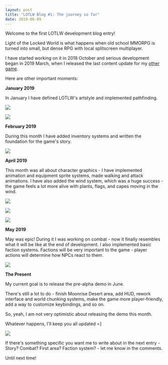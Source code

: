 ```yaml
---
layout: post
title: "LOTLW Blog #1: The journey so far"
date: 2019-06-09
---
```


Welcome to the first LOTLW development blog entry!

Light of the Locked World is what happens when old school MMORPG is turned into small, but dense RPG with local splitscreen multiplayer.

I have started working on it in 2018 October and serious development began in 2019 March, when I released the last content update for my [other game](https://store.steampowered.com/app/465020/Sector_Six/).

Here are other important moments:

**January 2019**

In January I have defined LOTLW's artstyle and implemented pathfinding.

![](https://steamcdn-a.akamaihd.net/steamcommunity/public/images/clans/35157834/d1958780dc66df079b8a11aee70818b899fbd523.png)

![](https://steamcdn-a.akamaihd.net/steamcommunity/public/images/clans/35157834/02f54bdfa666872cf8cb6520462f23cdb3a20e7a.gif)

**February 2019**

During this month I have added inventory systems and written the foundation for the game's story.

![](https://steamcdn-a.akamaihd.net/steamcommunity/public/images/clans/35157834/d26121a18a38a8b403c58c15f9b71afe256d6648.png)

**April 2019**

This month was all about character graphics - I have implemented animation and equipment sprite systems, made walking and attack animations.
I have also added the wind system, which was a huge success - the game feels a lot more alive with plants, flags, and capes moving in the wind.

![](https://steamcdn-a.akamaihd.net/steamcommunity/public/images/clans/35157834/c8f14a95aff8a58ee1317a9acc252e4ec8561512.gif)

![](https://steamcdn-a.akamaihd.net/steamcommunity/public/images/clans/35157834/7975fcf8b12605f4b6917bb80d8f2bda3cfdefa3.gif)

![](https://steamcdn-a.akamaihd.net/steamcommunity/public/images/clans/35157834/d814f1a383df29eda69990476c85ff6ab676bf93.gif)

**May 2019**

May was epic! During it I was working on combat - now it finally resembles what it will be like at the end of development.
I also implemented basic faction systems. Factions will be very important to the game - player actions will determine how NPCs react to them.

![](https://steamcdn-a.akamaihd.net/steamcommunity/public/images/clans/35157834/aeeaccd5efe93ddd9cf1fdc8891b4b5d730546a6.gif)

**The Present**

My current goal is to release the pre-alpha demo in June.

There's still a lot to do - finish Moonrise Desert area, add HUD, rework interface and world chunking systems, make the game more player-friendly, add a way to customize keybindings, and so on.

So, yeah, I am not very optimistic about releasing the demo this month.

Whatever happens, I'll keep you all updated =]

![](https://steamcdn-a.akamaihd.net/steamcommunity/public/images/clans/35157834/be72f36a6b3aee7ab589b5702b8dc3e433f01a35.png)

If there's something specific you want me to write about in the next entry - Story? Combat? First area? Faction system? - let me know in the comments.

Until next time!
